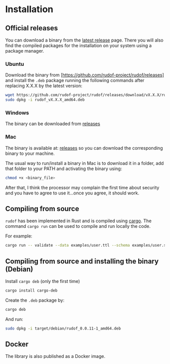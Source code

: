 # Installation

## Official releases

You can download a binary from the [latest release](https://github.com/rudof-project/rudof/releases/latest) page. There you will also find the compiled packages for the installation on your system using a package manager.

### Ubuntu

Download the binary from [https://github.com/rudof-project/rudof/releases] and install the `.deb` package running the following commands after replacing X.X.X by the latest version:

```sh
wget https://github.com/rudof-project/rudof/releases/download/vX.X.X/rudof_vX.X.X_amd64.deb
sudo dpkg -i rudof_vX.X.X_amd64.deb
```

### Windows

The binary can be downloaded from [releases](https://github.com/rudof-project/rudof/releases)

### Mac

The binary is available at: [releases](https://github.com/rudof-project/rudof/releases) so you can download the corresponding binary to your machine.

The usual way to run/install a binary in Mac is to download it in a folder, add that folder to your PATH and activating the binary using:

```sh
chmod +x <binary_file>
```

After that, I think the processor may complain the first time about security and you have to agree to use it...once you agree, it should work.

## Compiling from source

`rudof` has been implemented in Rust and is compiled using [cargo](https://doc.rust-lang.org/cargo/). The command `cargo run` can be used to compile and run locally the code.

For example:

```sh
cargo run -- validate --data examples/user.ttl --schema examples/user.shex --shapemap examples/user.sm 
```

## Compiling from source and installing the binary (Debian)

Install `cargo deb` (only the first time)

```sh
cargo install cargo-deb
```

Create the `.deb` package by:

```sh
cargo deb
```

And run:

```sh
sudo dpkg -i target/debian/rudof_0.0.11-1_amd64.deb
```

## Docker

The library is also published as a Docker image.
